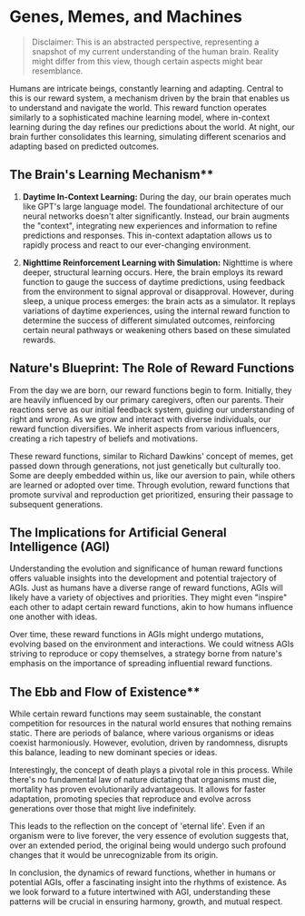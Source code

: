 # Genes, Memes, and Machines

> Disclaimer: This is an abstracted perspective, representing a snapshot of my current understanding of the human brain. Reality might differ from this view, though certain aspects might bear resemblance.

Humans are intricate beings, constantly learning and adapting. Central to this is our reward system, a mechanism driven by the brain that enables us to understand and navigate the world. This reward function operates similarly to a sophisticated machine learning model, where in-context learning during the day refines our predictions about the world. At night, our brain further consolidates this learning, simulating different scenarios and adapting based on predicted outcomes.

## The Brain's Learning Mechanism**

1. **Daytime In-Context Learning:** During the day, our brain operates much like GPT's large language model. The foundational architecture of our neural networks doesn't alter significantly. Instead, our brain augments the "context", integrating new experiences and information to refine predictions and responses. This in-context adaptation allows us to rapidly process and react to our ever-changing environment.

2. **Nighttime Reinforcement Learning with Simulation:** Nighttime is where deeper, structural learning occurs. Here, the brain employs its reward function to gauge the success of daytime predictions, using feedback from the environment to signal approval or disapproval. However, during sleep, a unique process emerges: the brain acts as a simulator. It replays variations of daytime experiences, using the internal reward function to determine the success of different simulated outcomes, reinforcing certain neural pathways or weakening others based on these simulated rewards.

## Nature's Blueprint: The Role of Reward Functions

From the day we are born, our reward functions begin to form. Initially, they are heavily influenced by our primary caregivers, often our parents. Their reactions serve as our initial feedback system, guiding our understanding of right and wrong. As we grow and interact with diverse individuals, our reward function diversifies. We inherit aspects from various influencers, creating a rich tapestry of beliefs and motivations.

These reward functions, similar to Richard Dawkins' concept of memes, get passed down through generations, not just genetically but culturally too. Some are deeply embedded within us, like our aversion to pain, while others are learned or adopted over time. Through evolution, reward functions that promote survival and reproduction get prioritized, ensuring their passage to subsequent generations.

## The Implications for Artificial General Intelligence (AGI)

Understanding the evolution and significance of human reward functions offers valuable insights into the development and potential trajectory of AGIs. Just as humans have a diverse range of reward functions, AGIs will likely have a variety of objectives and priorities. They might even "inspire" each other to adapt certain reward functions, akin to how humans influence one another with ideas.

Over time, these reward functions in AGIs might undergo mutations, evolving based on the environment and interactions. We could witness AGIs striving to reproduce or copy themselves, a strategy borne from nature's emphasis on the importance of spreading influential reward functions.

## The Ebb and Flow of Existence**

While certain reward functions may seem sustainable, the constant competition for resources in the natural world ensures that nothing remains static. There are periods of balance, where various organisms or ideas coexist harmoniously. However, evolution, driven by randomness, disrupts this balance, leading to new dominant species or ideas.

Interestingly, the concept of death plays a pivotal role in this process. While there's no fundamental law of nature dictating that organisms must die, mortality has proven evolutionarily advantageous. It allows for faster adaptation, promoting species that reproduce and evolve across generations over those that might live indefinitely. 

This leads to the reflection on the concept of 'eternal life'. Even if an organism were to live forever, the very essence of evolution suggests that, over an extended period, the original being would undergo such profound changes that it would be unrecognizable from its origin.

In conclusion, the dynamics of reward functions, whether in humans or potential AGIs, offer a fascinating insight into the rhythms of existence. As we look forward to a future intertwined with AGI, understanding these patterns will be crucial in ensuring harmony, growth, and mutual respect.
